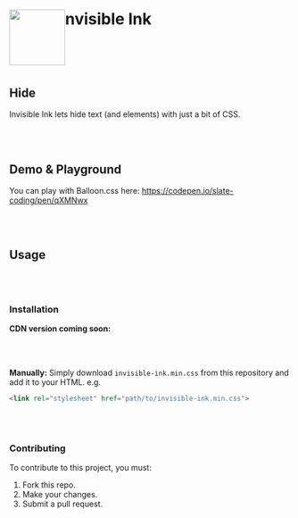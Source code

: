 <div><img src="https://raw.githubusercontent.com/SlateCoding/Invisible-Ink/master/logo/so-icon.png" width="100" height="100" style="float:left;" /><h1>nvisible Ink<h1></div>

<br />
<br />

## Hide
Invisible Ink lets hide text (and elements) with just a bit of CSS.

<br />
<br />

## Demo & Playground

You can play with Balloon.css here: https://codepen.io/slate-coding/pen/qXMNwx


<br />
<br />

## Usage

<br />
<br />

### Installation

**CDN version coming soon:**

<br />
<br />

**Manually:**
Simply download `invisible-ink.min.css` from this repository and add it to your HTML. e.g.

```html
<link rel="stylesheet" href="path/to/invisible-ink.min.css">
```

<br />
<br />


### Contributing
To contribute to this project, you must:

1. Fork this repo.
2. Make your changes.
3. Submit a pull request.

